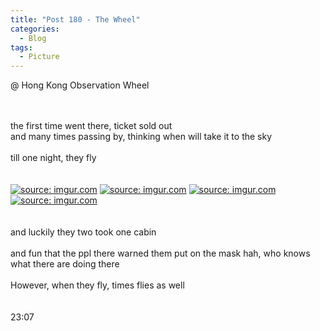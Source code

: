 ```yaml
---
title: "Post 180 - The Wheel"
categories:
  - Blog
tags:
  - Picture
---
```


@ Hong Kong Observation Wheel

<br/>
<br/>
the first time went there, ticket sold out
<br/>
and many times passing by, thinking when will take it to the sky
<br/>
<br/>
till one night, they fly
<br/>

<br/>
<br/>
<a href="https://imgur.com/qJxxoza"><img src="https://i.imgur.com/qJxxoza.jpg" title="source: imgur.com" /></a>
<a href="https://imgur.com/sVINeKC"><img src="https://i.imgur.com/sVINeKC.jpg" title="source: imgur.com" /></a>
<a href="https://imgur.com/nv6AOgA"><img src="https://i.imgur.com/nv6AOgA.jpg" title="source: imgur.com" /></a>
<a href="https://imgur.com/Rk4O7uC"><img src="https://i.imgur.com/Rk4O7uC.jpg" title="source: imgur.com" /></a>
<br/>
<br/>
<br/>
and luckily they two took one cabin 
<br/>
<br/>
and fun that the ppl there warned them put on the mask hah, who knows what there are doing there
<br/>
<br/>
However, when they fly, times flies as well
<br/>
<br/>
<br/>
23:07
<br/>
<script src="https://utteranc.es/client.js"
        repo="serendipityinlife/serendipityinlife.github.io"
        issue-term="pathname"
        theme="github-light"
        crossorigin="anonymous"
        async>
</script>
